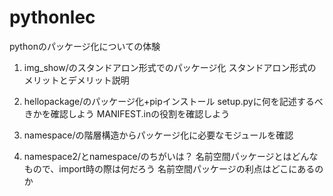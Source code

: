 # pythonlec

pythonのパッケージ化についての体験

1. img_show/のスタンドアロン形式でのパッケージ化
  スタンドアロン形式のメリットとデメリット説明

2. hellopackage/のパッケージ化+pipインストール
  setup.pyに何を記述するべきかを確認しよう
  MANIFEST.inの役割を確認しよう
  
3. namespace/の階層構造からパッケージ化に必要なモジュールを確認


4. namespace2/とnamespace/のちがいは？
  名前空間パッケージとはどんなもので、import時の際は何だろう
  名前空間パッケージの利点はどこにあるのか
  
  
